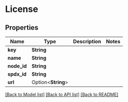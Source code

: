 # License

## Properties

Name | Type | Description | Notes
------------ | ------------- | ------------- | -------------
**key** | **String** |  | 
**name** | **String** |  | 
**node_id** | **String** |  | 
**spdx_id** | **String** |  | 
**url** | Option<**String**> |  | 

[[Back to Model list]](../README.md#documentation-for-models) [[Back to API list]](../README.md#documentation-for-api-endpoints) [[Back to README]](../README.md)


